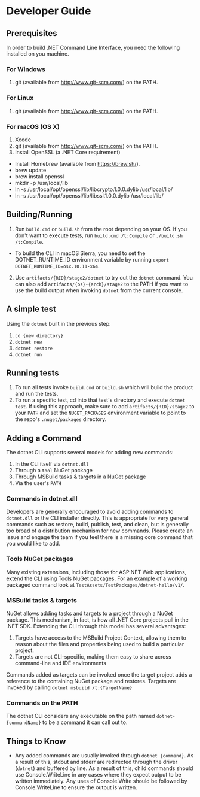 Developer Guide
===============

## Prerequisites

In order to build .NET Command Line Interface, you need the following installed on you machine.

### For Windows

1. git (available from http://www.git-scm.com/) on the PATH.

### For Linux

1. git (available from http://www.git-scm.com/) on the PATH.

### For macOS (OS X)

1. Xcode
2. git (available from http://www.git-scm.com/) on the PATH.
3. Install OpenSSL (a .NET Core requirement)
  - Install Homebrew (available from https://brew.sh/).
  - brew update
  - brew install openssl
  - mkdir -p /usr/local/lib
  - ln -s /usr/local/opt/openssl/lib/libcrypto.1.0.0.dylib /usr/local/lib/
  - ln -s /usr/local/opt/openssl/lib/libssl.1.0.0.dylib /usr/local/lib/

## Building/Running

1. Run `build.cmd` or `build.sh` from the root depending on your OS. If you don't want to execute tests, run `build.cmd /t:Compile` or `./build.sh /t:Compile`. 
  - To build the CLI in macOS Sierra, you need to set the DOTNET_RUNTIME_ID environment variable by running `export DOTNET_RUNTIME_ID=osx.10.11-x64`.
2. Use `artifacts/{RID}/stage2/dotnet` to try out the `dotnet` command. You can also add `artifacts/{os}-{arch}/stage2` to the PATH if you want to use the build output when invoking `dotnet` from the current console.

## A simple test
Using the `dotnet` built in the previous step:

1. `cd {new directory}`
2. `dotnet new`
3. `dotnet restore`
4. `dotnet run`

## Running tests

1. To run all tests invoke `build.cmd` or `build.sh` which will build the product and run the tests.
2. To run a specific test, cd into that test's directory and execute `dotnet test`. If using this approach, make sure to add `artifacts/{RID}/stage2` to your `PATH` and set the `NUGET_PACKAGES` environment variable to point to the repo's `.nuget/packages` directory.

## Adding a Command

The dotnet CLI supports several models for adding new commands:

1. In the CLI itself via `dotnet.dll`
2. Through a `tool` NuGet package
3. Through MSBuild tasks & targets in a NuGet package
4. Via the user's `PATH`

### Commands in dotnet.dll
Developers are generally encouraged to avoid adding commands to `dotnet.dll` or the CLI installer directly. This is appropriate for very general commands such as restore, build, publish, test, and clean, but is generally too broad of a distribution mechanism for new commands. Please create an issue and engage the team if you feel there is a missing core command that you would like to add.

### Tools NuGet packages
Many existing extensions, including those for ASP.NET Web applications, extend the CLI using Tools NuGet packages. For an example of a working packaged command look at `TestAssets/TestPackages/dotnet-hello/v1/`.

### MSBuild tasks & targets
NuGet allows adding tasks and targets to a project through a NuGet package. This mechanism, in fact, is how all .NET Core projects pull in the .NET SDK. Extending the CLI through this model has several advantages:

1. Targets have access to the MSBuild Project Context, allowing them to reason about the files and properties being used to build a particular project.
2. Targets are not CLI-specific, making them easy to share across command-line and IDE environments

Commands added as targets can be invoked once the target project adds a reference to the containing NuGet package and restores. 
Targets are invoked by calling `dotnet msbuild /t:{TargetName}`

### Commands on the PATH
The dotnet CLI considers any executable on the path named `dotnet-{commandName}` to be a command it can call out to. 

## Things to Know
- Any added commands are usually invoked through `dotnet {command}`. As a result of this, stdout and stderr are redirected through the driver (`dotnet`) and buffered by line. As a result of this, child commands should use Console.WriteLine in any cases where they expect output to be written immediately. Any uses of Console.Write should be followed by Console.WriteLine to ensure the output is written.
